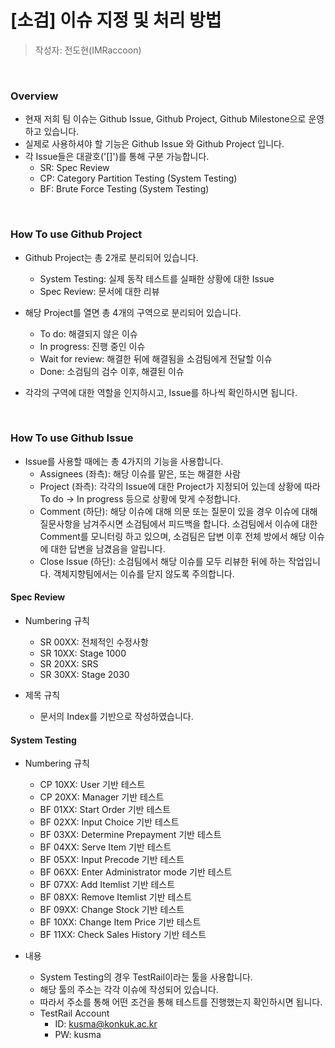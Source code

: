 # [소검] 이슈 지정 및 처리 방법

> 작성자: 전도현(IMRaccoon)

<br />

### Overview

- 현재 저희 팀 이슈는 Github Issue, Github Project, Github Milestone으로 운영하고 있습니다.
- 실제로 사용하셔야 할 기능은 Github Issue 와 Github Project 입니다.
- 각 Issue들은 대괄호('[]')를 통해 구분 가능합니다.
  - SR: Spec Review
  - CP: Category Partition Testing (System Testing)
  - BF: Brute Force Testing (System Testing)

<br />

### How To use Github Project

- Github Project는 총 2개로 분리되어 있습니다.

  - System Testing: 실제 동작 테스트를 실패한 상황에 대한 Issue
  - Spec Review: 문서에 대한 리뷰

- 해당 Project를 열면 총 4개의 구역으로 분리되어 있습니다.

  - To do: 해결되지 않은 이슈
  - In progress: 진행 중인 이슈
  - Wait for review: 해결한 뒤에 해결됨을 소검팀에게 전달할 이슈
  - Done: 소검팀의 검수 이후, 해결된 이슈

- 각각의 구역에 대한 역할을 인지하시고, Issue를 하나씩 확인하시면 됩니다.

<br />

### How To use Github Issue

- Issue를 사용할 때에는 총 4가지의 기능을 사용합니다.
  - Assignees (좌측): 해당 이슈를 맡은, 또는 해결한 사람
  - Project (좌측): 각각의 Issue에 대한 Project가 지정되어 있는데 상황에 따라 To do -> In progress 등으로 상황에 맞게 수정합니다.
  - Comment (하단): 해당 이슈에 대해 의문 또는 질문이 있을 경우 이슈에 대해 질문사항을 남겨주시면 소검팀에서 피드백을 합니다. 소검팀에서 이슈에 대한 Comment를 모니터링 하고 있으며, 소검팀은 답변 이후 전체 방에서 해당 이슈에 대한 답변을 남겼음을 알립니다.
  - Close Issue (하단): 소검팀에서 해당 이슈를 모두 리뷰한 뒤에 하는 작업입니다. 객체지향팀에서는 이슈를 닫지 않도록 주의합니다.

#### Spec Review

- Numbering 규칙

  - SR 00XX: 전체적인 수정사항
  - SR 10XX: Stage 1000
  - SR 20XX: SRS
  - SR 30XX: Stage 2030

- 제목 규칙
  - 문서의 Index를 기반으로 작성하였습니다.

#### System Testing

- Numbering 규칙

  - CP 10XX: User 기반 테스트
  - CP 20XX: Manager 기반 테스트
  - BF 01XX: Start Order 기반 테스트
  - BF 02XX: Input Choice 기반 테스트
  - BF 03XX: Determine Prepayment 기반 테스트
  - BF 04XX: Serve Item 기반 테스트
  - BF 05XX: Input Precode 기반 테스트
  - BF 06XX: Enter Administrator mode 기반 테스트
  - BF 07XX: Add Itemlist 기반 테스트
  - BF 08XX: Remove Itemlist 기반 테스트
  - BF 09XX: Change Stock 기반 테스트
  - BF 10XX: Change Item Price 기반 테스트
  - BF 11XX: Check Sales History 기반 테스트

- 내용
  - System Testing의 경우 TestRail이라는 툴을 사용합니다.
  - 해당 툴의 주소는 각각 이슈에 작성되어 있습니다.
  - 따라서 주소를 통해 어떤 조건을 통해 테스트를 진행했는지 확인하시면 됩니다.
  - TestRail Account
    - ID: kusma@konkuk.ac.kr
    - PW: kusma
